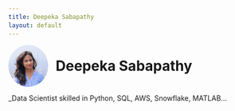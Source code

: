 ```yaml
---
title: Deepeka Sabapathy
layout: default
---
```


<div style="display: flex; align-items: center; gap: 15px;">
<img src="assets/img/headshot.png" style="width: 80px; border-radius: 50%;" alt="Headshot" />
<h1 style="margin: 0;">Deepeka Sabapathy</h1>
</div>

_Data Scientist skilled in Python, SQL, AWS, Snowflake, MATLAB...
